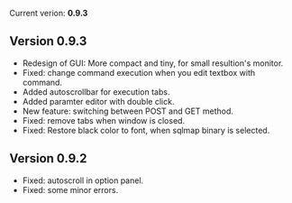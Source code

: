 Current verion: **0.9.3**


## Version 0.9.3 ##

  * Redesign of GUI: More compact and tiny, for small resultion's monitor.
  * Fixed: change command execution when you edit textbox with command.
  * Added autoscrollbar for execution tabs.
  * Added paramter editor with double click.
  * New feature: switching between POST and GET method.
  * Fixed: remove tabs when window is closed.
  * Fixed: Restore black color to font, when sqlmap binary is selected.

## Version 0.9.2 ##

  * Fixed: autoscroll in option panel.
  * Fixed: some minor errors.